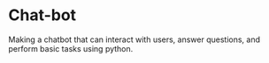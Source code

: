 # Chat-bot
Making a chatbot that can interact with users, answer questions, and perform basic tasks using python. 
